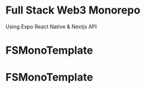 # Full Stack Web3 Monorepo

Using Expo React Native &  Nextjs API

# FSMonoTemplate
# FSMonoTemplate
